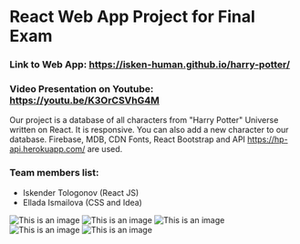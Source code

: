 # React Web App Project for Final Exam
### Link to Web App: https://isken-human.github.io/harry-potter/
### Video Presentation on Youtube: https://youtu.be/K3OrCSVhG4M
Our project is a database of all characters from "Harry Potter" Universe written on React. It is responsive.
You can also add a new character to our database. Firebase, MDB, CDN Fonts, React Bootstrap and API https://hp-api.herokuapp.com/ are used.
### **Team members list:**
- Iskender Tologonov (React JS) 
- Ellada Ismailova (CSS and Idea)

![This is an image](/screenshots/first.png)
![This is an image](/screenshots/second.png)
![This is an image](/screenshots/fifth.png)
![This is an image](/screenshots/third.png)
![This is an image](/screenshots/fourth.png)




